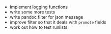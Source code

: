 -   implement logging functions
-   write some more tests
-   write pandoc filter for json message
-   improve filter so that it deals with `promote` fields
-   work out how to test runlists


